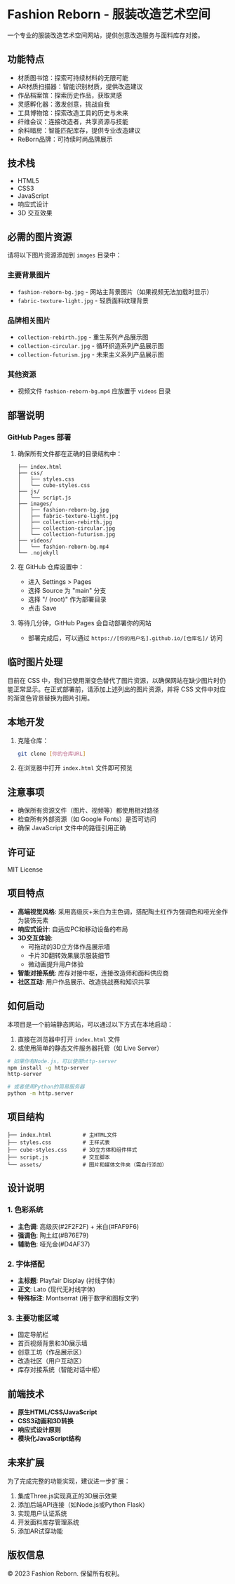 # Fashion Reborn - 服装改造艺术空间

一个专业的服装改造艺术空间网站，提供创意改造服务与面料库存对接。

## 功能特点

- 材质图书馆：探索可持续材料的无限可能
- AR材质扫描器：智能识别材质，提供改造建议
- 作品档案馆：探索历史作品，获取灵感
- 灵感孵化器：激发创意，挑战自我
- 工具博物馆：探索改造工具的历史与未来
- 纤维会议：连接改造者，共享资源与技能
- 余料暗房：智能匹配库存，提供专业改造建议
- ReBorn品牌：可持续时尚品牌展示

## 技术栈

- HTML5
- CSS3
- JavaScript
- 响应式设计
- 3D 交互效果

## 必需的图片资源

请将以下图片资源添加到 `images` 目录中：

### 主要背景图片
- `fashion-reborn-bg.jpg` - 网站主背景图片（如果视频无法加载时显示）
- `fabric-texture-light.jpg` - 轻质面料纹理背景

### 品牌相关图片
- `collection-rebirth.jpg` - 重生系列产品展示图
- `collection-circular.jpg` - 循环织造系列产品展示图
- `collection-futurism.jpg` - 未来主义系列产品展示图

### 其他资源
- 视频文件 `fashion-reborn-bg.mp4` 应放置于 `videos` 目录

## 部署说明

### GitHub Pages 部署

1. 确保所有文件都在正确的目录结构中：
   ```
   ├── index.html
   ├── css/
   │   ├── styles.css
   │   └── cube-styles.css
   ├── js/
   │   └── script.js
   ├── images/
   │   ├── fashion-reborn-bg.jpg
   │   ├── fabric-texture-light.jpg
   │   ├── collection-rebirth.jpg
   │   ├── collection-circular.jpg
   │   └── collection-futurism.jpg
   ├── videos/
   │   └── fashion-reborn-bg.mp4
   └── .nojekyll
   ```

2. 在 GitHub 仓库设置中：
   - 进入 Settings > Pages
   - 选择 Source 为 "main" 分支
   - 选择 "/ (root)" 作为部署目录
   - 点击 Save

3. 等待几分钟，GitHub Pages 会自动部署你的网站
   - 部署完成后，可以通过 `https://[你的用户名].github.io/[仓库名]/` 访问

## 临时图片处理

目前在 CSS 中，我们已使用渐变色替代了图片资源，以确保网站在缺少图片时仍能正常显示。在正式部署前，请添加上述列出的图片资源，并将 CSS 文件中对应的渐变色背景替换为图片引用。

## 本地开发

1. 克隆仓库：
   ```bash
   git clone [你的仓库URL]
   ```

2. 在浏览器中打开 `index.html` 文件即可预览

## 注意事项

- 确保所有资源文件（图片、视频等）都使用相对路径
- 检查所有外部资源（如 Google Fonts）是否可访问
- 确保 JavaScript 文件中的路径引用正确

## 许可证

MIT License

## 项目特点

- **高端视觉风格**: 采用高级灰+米白为主色调，搭配陶土红作为强调色和哑光金作为装饰元素
- **响应式设计**: 自适应PC和移动设备的布局
- **3D交互体验**: 
  - 可拖动的3D立方体作品展示墙
  - 卡片3D翻转效果展示服装细节
  - 微动画提升用户体验
- **智能对接系统**: 库存对接中枢，连接改造师和面料供应商
- **社区互动**: 用户作品展示、改造挑战赛和知识共享

## 如何启动

本项目是一个前端静态网站，可以通过以下方式在本地启动：

1. 直接在浏览器中打开 `index.html` 文件
2. 或使用简单的静态文件服务器托管（如 Live Server）

```bash
# 如果你有Node.js，可以使用http-server
npm install -g http-server
http-server

# 或者使用Python的简易服务器
python -m http.server
```

## 项目结构

```
├── index.html          # 主HTML文件
├── styles.css          # 主样式表
├── cube-styles.css     # 3D立方体和组件样式
├── script.js           # 交互脚本
└── assets/             # 图片和媒体文件夹（需自行添加）
```

## 设计说明

### 1. 色彩系统
- **主色调**: 高级灰(#2F2F2F) + 米白(#FAF9F6)
- **强调色**: 陶土红(#B76E79)
- **辅助色**: 哑光金(#D4AF37)

### 2. 字体搭配
- **主标题**: Playfair Display (衬线字体)
- **正文**: Lato (现代无衬线字体)
- **特殊标注**: Montserrat (用于数字和图标文字)

### 3. 主要功能区域
- 固定导航栏
- 首页视频背景和3D展示墙
- 创意工坊（作品展示区）
- 改造社区（用户互动区）
- 库存对接系统（智能对话中枢）

## 前端技术

- **原生HTML/CSS/JavaScript**
- **CSS3动画和3D转换**
- **响应式设计原则**
- **模块化JavaScript结构**

## 未来扩展

为了完成完整的功能实现，建议进一步扩展：

1. 集成Three.js实现真正的3D展示效果
2. 添加后端API连接（如Node.js或Python Flask）
3. 实现用户认证系统
4. 开发面料库存管理系统
5. 添加AR试穿功能

## 版权信息

© 2023 Fashion Reborn. 保留所有权利。 